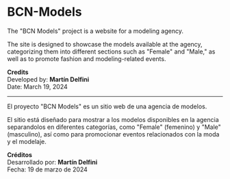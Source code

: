 # BCN-Models

The "BCN Models" project is a website for a modeling agency.

The site is designed to showcase the models available at the agency, categorizing them into different sections such as "Female" and "Male," as well as to promote fashion and modeling-related events.

**Credits**  
Developed by: **Martín Delfini**  
Date: March 19, 2024  


--- 



El proyecto "BCN Models" es un sitio web de una agencia de modelos.

El sitio está diseñado para mostrar a los modelos disponibles en la agencia separandolos en diferentes categorías, como "Female" (femenino) y "Male" (masculino), así como para promocionar eventos relacionados con la moda y el modelaje.

**Créditos**  
Desarrollado por: **Martín Delfini**  
Fecha: 19 de marzo de 2024  
